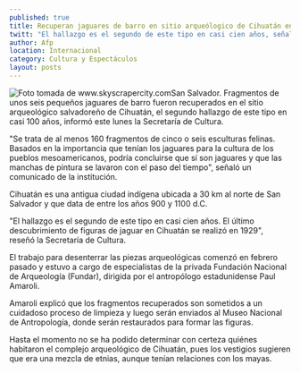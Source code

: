 ```yaml
---
published: true
title: Recuperan jaguares de barro en sitio arqueólogico de Cihuatán en el Salvador
twitt: "El hallazgo es el segundo de este tipo en casi cien años, señaló la Secretaría de Cultura."
author: Afp
location: Internacional
category: Cultura y Espectáculos
layout: posts
---
```


![Foto tomada de www.skyscrapercity.com ](http://i.imgur.com/V7Ah5nfm.jpg)San Salvador. Fragmentos de unos seis pequeños jaguares de barro fueron recuperados en el sitio arqueológico salvadoreño de Cihuatán, el segundo hallazgo de este tipo en casi 100 años, informó este lunes la Secretaría de Cultura.

"Se trata de al menos 160 fragmentos de cinco o seis esculturas felinas. Basados en la importancia que tenían los jaguares para la cultura de los pueblos mesoamericanos, podría concluirse que sí son jaguares y que las manchas de pintura se lavaron con el paso del tiempo", señaló un comunicado de la institución.

Cihuatán es una antigua ciudad indígena ubicada a 30 km al norte de San Salvador y que data de entre los años 900 y 1100 d.C.

"El hallazgo es el segundo de este tipo en casi cien años. El último descubrimiento de figuras de jaguar en Cihuatán se realizó en 1929", reseñó la Secretaría de Cultura.

El trabajo para desenterrar las piezas arqueológicas comenzó en febrero pasado y estuvo a cargo de especialistas de la privada Fundación Nacional de Arqueología (Fundar), dirigida por el antropólogo estadunidense Paul Amaroli.

Amaroli explicó que los fragmentos recuperados son sometidos a un cuidadoso proceso de limpieza y luego serán enviados al Museo Nacional de Antropología, donde serán restaurados para formar las figuras.

Hasta el momento no se ha podido determinar con certeza quiénes habitaron el complejo arqueológico de Cihuatán, pues los vestigios sugieren que era una mezcla de etnias, aunque tenían relaciones con los mayas.
